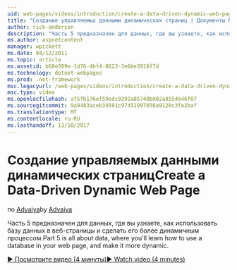 ```yaml
---
uid: web-pages/videos/introduction/create-a-data-driven-dynamic-web-page
title: "Создание управляемых данными динамических страниц | Документы Microsoft"
author: rick-anderson
description: "Часть 5 предназначен для данных, где вы узнаете, как использовать базу данных в веб-страницы и сделать его более динамичным процессом."
ms.author: aspnetcontent
manager: wpickett
ms.date: 04/12/2011
ms.topic: article
ms.assetid: b68e309e-1d76-4bf4-8623-3e6be3916f7d
ms.technology: dotnet-webpages
ms.prod: .net-framework
msc.legacyurl: /web-pages/videos/introduction/create-a-data-driven-dynamic-web-page
msc.type: video
ms.openlocfilehash: af5fb176ef59edc9292a85740bd02a8554646f07
ms.sourcegitcommit: 9a9483aceb34591c97451997036a9120c3fe2baf
ms.translationtype: MT
ms.contentlocale: ru-RU
ms.lasthandoff: 11/10/2017
---
```

<a name="create-a-data-driven-dynamic-web-page"></a><span data-ttu-id="c847f-103">Создание управляемых данными динамических страниц</span><span class="sxs-lookup"><span data-stu-id="c847f-103">Create a Data-Driven Dynamic Web Page</span></span>
====================
<span data-ttu-id="c847f-104">по [Advaiya](https://twitter.com/Advaiyasolns)</span><span class="sxs-lookup"><span data-stu-id="c847f-104">by [Advaiya](https://twitter.com/Advaiyasolns)</span></span>

<span data-ttu-id="c847f-105">Часть 5 предназначен для данных, где вы узнаете, как использовать базу данных в веб-страницы и сделать его более динамичным процессом.</span><span class="sxs-lookup"><span data-stu-id="c847f-105">Part 5 is all about data, where you'll learn how to use a database in your web page, and make it more dynamic.</span></span>

[<span data-ttu-id="c847f-106">&#9654; Посмотрите видео (4 минуты)</span><span class="sxs-lookup"><span data-stu-id="c847f-106">&#9654; Watch video (4 minutes)</span></span>](https://channel9.msdn.com/Blogs/ASP-NET-Site-Videos/create-a-data-driven-dynamic-web-page)

